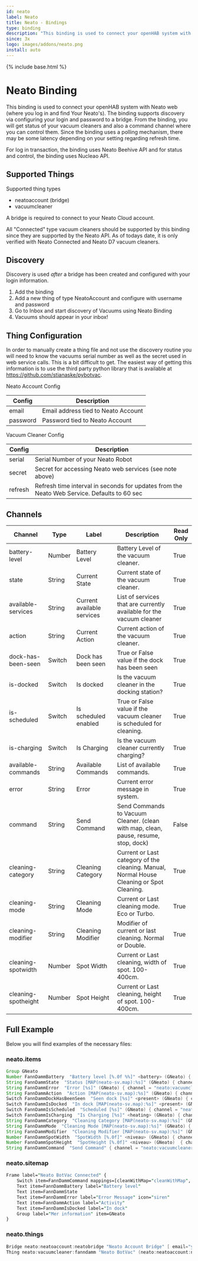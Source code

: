 ```yaml
---
id: neato
label: Neato
title: Neato - Bindings
type: binding
description: "This binding is used to connect your openHAB system with Neato web (where you log in and find Your Neato's)."
since: 3x
logo: images/addons/neato.png
install: auto
---
```


<!-- Attention authors: Do not edit directly. Please add your changes to the appropriate source repository -->

{% include base.html %}

# Neato Binding

This binding is used to connect your openHAB system with Neato web (where you log in and find Your Neato's).
The binding supports discovery via configuring your login and password to a bridge.
From the binding, you will get status of your vacuum cleaners and also a command channel where you can control them. Since the binding uses a polling mechanism, there may be some latency depending on your setting regarding refresh time.

For log in transaction, the binding uses Neato Beehive API and for status and control, the binding uses Nucleao API.

## Supported Things

Supported thing types

- neatoaccount (bridge)
- vacuumcleaner

A bridge is required to connect to your Neato Cloud account.  

All "Connected" type vacuum cleaners should be supported by this binding since they are supported by the Neato API.  As of todays date, it is only verified with Neato Connected and Neato D7 vacuum cleaners.

## Discovery

Discovery is used _after_ a bridge has been created and configured with your login information.

1. Add the binding
1. Add a new thing of type NeatoAccount and configure with username and password
1. Go to Inbox and start discovery of Vacuums using Neato Binding
1. Vacuums should appear in your inbox!

## Thing Configuration

In order to manually create a thing file and not use the discovery routine you will need to know the vacuums serial number as well as the secret used in web service calls.
This is a bit difficult to get.
The easiest way of getting this information is to use the third party python library that is available at <https://github.com/stianaske/pybotvac>.

Neato Account Config

| Config   | Description                         |
| -------- | ----------------------------------- |
| email    | Email address tied to Neato Account |
| password | Password tied to Neato Account      |

Vacuum Cleaner Config

| Config  | Description                                                                                  |
| ------- | -------------------------------------------------------------------------------------------- |
| serial  | Serial Number of your Neato Robot                                                            |
| secret  | Secret for accessing Neato web services (see note above)                                     |
| refresh | Refresh time interval in seconds for updates from the Neato Web Service.  Defaults to 60 sec |

## Channels

| Channel             | Type   | Label                      | Description                                                                               | Read Only |
| ------------------- | ------ | -------------------------- | ----------------------------------------------------------------------------------------- | --------- |
| battery-level       | Number | Battery Level              | Battery Level of the vacuum cleaner.                                                      | True      |
| state               | String | Current State              | Current state of the vacuum cleaner.                                                      | True      |
| available-services  | String | Current available services | List of services that are currently available for the vacuum cleaner                      | True      |
| action              | String | Current Action             | Current action of the vacuum cleaner.                                                     | True      |
| dock-has-been-seen  | Switch | Dock has been seen         | True or False value if the dock has been seen                                             | True      |
| is-docked           | Switch | Is docked                  | Is the vacuum cleaner in the docking station?                                             | True      |
| is-scheduled        | Switch | Is scheduled enabled       | True or False value if the vacuum cleaner is scheduled for cleaning.                      | True      |
| is-charging         | Switch | Is Charging                | Is the vacuum cleaner currently charging?                                                 | True      |
| available-commands  | String | Available Commands         | List of available commands.                                                               | True      |
| error               | String | Error                      | Current error message in system.                                                          | True      |
| command             | String | Send Command               | Send Commands to Vacuum Cleaner. (clean with map, clean, pause, resume, stop, dock)       | False     |
| cleaning-category   | String | Cleaning Category          | Current or Last category of the cleaning. Manual, Normal House Cleaning or Spot Cleaning. | True      |
| cleaning-mode       | String | Cleaning Mode              | Current or Last cleaning mode. Eco or Turbo.                                              | True      |
| cleaning-modifier   | String | Cleaning Modifier          | Modifier of current or last cleaning. Normal or Double.                                   | True      |
| cleaning-spotwidth  | Number | Spot Width                 | Current or Last cleaning, width of spot. 100-400cm.                                       | True      |
| cleaning-spotheight | Number | Spot Height                | Current or Last cleaning, height of spot. 100-400cm.                                      | True      |

## Full Example

Below you will find examples of the necessary files:

### neato.items

```java
Group GNeato
Number FannDammBattery  "Battery level [%.0f %%]" <battery> (GNeato) { channel = "neato:vacuumcleaner:fanndamm:battery-level" }
String FannDammState  "Status [MAP(neato-sv.map):%s]" (GNeato) { channel = "neato:vacuumcleaner:fanndamm:state" }
String FannDammError  "Error [%s]" (GNeato) { channel = "neato:vacuumcleaner:fanndamm:error" }
String FannDammAction  "Action [MAP(neato-sv.map):%s]" (GNeato) { channel = "neato:vacuumcleaner:fanndamm:action" }
Switch FannDammDockHasBeenSeen  "Seen dock [%s]" <present> (GNeato) { channel = "neato:vacuumcleaner:fanndamm:dock-has-been-seen" }
Switch FannDammIsDocked  "In dock [MAP(neato-sv.map):%s]" <present> (GNeato) { channel = "neato:vacuumcleaner:fanndamm:is-docked" }
Switch FannDammIsScheduled  "Scheduled [%s]" (GNeato) { channel = "neato:vacuumcleaner:fanndamm:is-scheduled" }
Switch FannDammIsCharging  "Is Charging [%s]" <heating> (GNeato) { channel = "neato:vacuumcleaner:fanndamm:is-charging" }
String FannDammCategory  "Cleaning Category [MAP(neato-sv.map):%s]" (GNeato)  { channel = "neato:vacuumcleaner:fanndamm:cleaning-category" }
String FannDammMode  "Cleaning Mode [MAP(neato-sv.map):%s]" (GNeato) { channel = "neato:vacuumcleaner:fanndamm:cleaning-mode" }
String FannDammModifier  "Cleaning Modifier [MAP(neato-sv.map):%s]" (GNeato) { channel = "neato:vacuumcleaner:fanndamm:cleaning-modifier" }
Number FannDammSpotWidth  "SpotWidth [%.0f]" <niveau> (GNeato) { channel = "neato:vacuumcleaner:fanndamm:cleaning-spotwidth" }
Number FannDammSpotHeight  "SpotHeight [%.0f]" <niveau> (GNeato)  { channel = "neato:vacuumcleaner:fanndamm:cleaning-spotheight" }
String FannDammCommand  "Send Command" { channel = "neato:vacuumcleaner:fanndamm:command" }
```

### neato.sitemap

```perl
Frame label="Neato BotVac Connected" {
    Switch item=FannDammCommand mappings=[cleanWithMap="cleanWithMap", clean="Clean",stop="Stop",pause="Pause",resume="Resume", dock="Send to dock"]
    Text item=FannDammBattery label="Battery level"
    Text item=FannDammState
    Text item=FannDammError label="Error Message" icon="siren"
    Text item=FannDammAction label="Activity"
    Text item=FannDammIsDocked label="In dock"
    Group label="Mer information" item=GNeato
}
```

### neato.things

```java
Bridge neato:neatoaccount:neatobridge "Neato Account Bridge" [ email="yours@example.com", password="neato-account-password" ]
Thing neato:vacuumcleaner:fanndamm "Neato BotVac" (neato:neatoaccount:neatobridge) [ serial="vacuumcleaner-serial", secret="secret-string" ]
```
